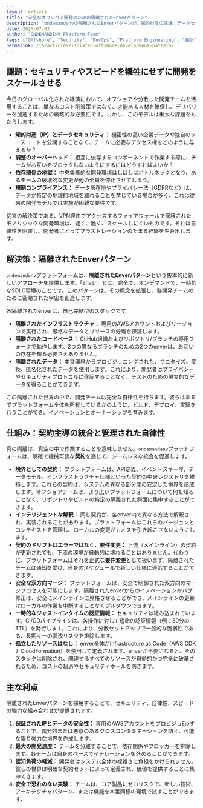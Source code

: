 ```yaml
---
layout: article
title: "安全なオフショア開発のための隔離されたEnverパターン"
description: "ondemandenvの隔離されたEnverパターンが、知的財産の保護、データセキュリティの確保、そしてグローバルな開発チームの生産性向上をどのように実現するかを解説します。"
date: 2025-07-03
author: "ONDEMANDENV Platform Team"
tags: ["Offshore", "Security", "DevOps", "Platform Engineering", "翻訳", "日本語"]
permalink: /ja/articles/isolated-offshore-development-pattern/
---
```


## 課題：セキュリティやスピードを犠牲にせずに開発をスケールさせる

今日のグローバル化された経済において、オフショアや分散した開発チームを活用することは、単なるコスト削減策ではなく、才能ある人材を確保し、デリバリーを加速するための戦略的な必要性です。しかし、このモデルは重大な課題をもたらします。

*   **知的財産（IP）とデータセキュリティ：** 機密性の高い企業データや独自のソースコードを公開することなく、チームに必要なアクセス権をどのように与えるか？
*   **調整のオーバーヘッド：** 相互に依存するコンポーネントで作業する際に、チームがお互いをブロックしないようにするにはどうすればよいか？
*   **依存関係の地獄：** 中央集権的な開発環境はしばしばボトルネックとなり、あるチームの破壊的な変更が他の全員を停止させてしまう。
*   **規制コンプライアンス：** データ所在地やプライバシー法（GDPRなど）は、データが特定の地理的地域を離れることを禁じている場合が多く、これは従来の開発モデルでは実施が困難な要件です。

従来の解決策である、VPN経由でアクセスするファイアウォールで保護されたモノリシックな開発環境は、遅く、脆く、スケールしにくいものです。それは自律性を阻害し、開発者にとってフラストレーションのたまる経験を生み出します。

## 解決策：隔離されたEnverパターン

`ondemandenv`プラットフォームは、**隔離されたEnverパターン**という抜本的に新しいアプローチを提供します。「enver」とは、完全で、オンデマンドで、一時的なSDLC環境のことです。このパターンは、その概念を拡張し、各開発チームのために密閉された宇宙を創造します。

各隔離されたenverは、自己完結型のスタックです。

*   **隔離されたインフラストラクチャ：** 専用のAWSアカウントおよびリージョンで実行され、厳格なデータとリソースの分離を保証します。
*   **隔離されたコードベース：** GitHub組織およびリポジトリ/ブランチの専用フォークで動作します。2つの異なるブランチのための2つのenverは、お互いの存在を知る必要さえありません。
*   **隔離されたデータ：** 本番環境からプロビジョニングされた、サニタイズ、変換、匿名化されたデータを使用します。これにより、開発者はプライバシーやセキュリティプロトコルに違反することなく、テストのための現実的なデータを得ることができます。

この隔離された世界の中で、開発チームは完全な自律性を持ちます。彼らはまるでプラットフォーム全体を所有しているかのように、ビルド、デプロイ、実験を行うことができ、イノベーションとオーナーシップを育みます。

## 仕組み：契約主導の統合と管理された自律性

真の隔離は、真空の中で作業することを意味しません。`ondemandenv`プラットフォームは、明確で機械可読な**契約**を通じて、シームレスな統合を促進します。

*   **境界としての契約：** プラットフォームは、API定義、イベントスキーマ、データモデル、インフラストラクチャ仕様といった契約の中央レジストリを維持します。これらの契約は、システムの異なる部分間の安定した境界を形成します。オフショアチームは、より広いプラットフォームについて何も知ることなく、リポジトリやビルドの特定の隔離された側面に集中することができます。
*   **インテリジェントな解釈：** 同じ契約が、各enver内で異なる方法で解釈され、実装されることがあります。プラットフォームはこれらのバージョンとコンテキストを管理し、ローカルの変更がカオスを引き起こさないようにします。
*   **契約のドリフトはエラーではなく、要件変更：** 上流（メインライン）の契約が更新されても、下流の環境が自動的に壊れることはありません。代わりに、プラットフォームはそれを正式な**要件変更**として扱います。隔離されたチームは通知を受け、自身のスケジュールで新しい仕様に適応することができます。
*   **安全な双方向マージ：** プラットフォームは、安全で制御された双方向のマージプロセスを可能にします。隔離されたenverからのイノベーションやバグ修正は、安全にメインラインに昇格させることができ、メインラインの更新はローカルの作業を中断することなくプルダウンできます。
*   **一時的なジャストインタイムの認証情報：** セキュリティは組み込まれています。CI/CDパイプラインは、各操作に対して短命の認証情報（例：30分のTTL）を発行します。これにより、分散セットアップで一般的な脆弱性である、長期キーの漏洩リスクを排除します。
*   **孤立したリソースはなし：** enver全体がInfrastructure as Code（AWS CDKとCloudFormation）を使用して定義されます。enverが不要になると、そのスタックは削除され、関連するすべてのリソースが自動的かつ完全に破棄されるため、コストの超過やセキュリティホールを防ぎます。

## 主な利点

隔離されたEnverパターンを採用することで、セキュリティ、自律性、スピードの強力な組み合わせが提供されます。

1.  **保証されたIPとデータの安全性：** 専用のAWSアカウントをプロビジョEjoすることで、偶発的または悪意のあるクロスコンタミネーションを防ぐ、可能な限り強力な境界を作成します。
2.  **最大の開発速度：** チームを分離することで、依存関係やブロッカーを排除します。各チームは自身のペースでイテレーションを進めることができます。
3.  **認知負荷の軽減：** 開発者はシステム全体の複雑さに負担をかけられません。彼らの世界は明確な契約セットによって定義され、価値を提供することに集中できます。
4.  **安全で恐れのない実験：** チームは、コア製品にゼロリスクで、新しい技術、アーキテクチャパターン、または機能を本番同様の環境で試すことができます。 